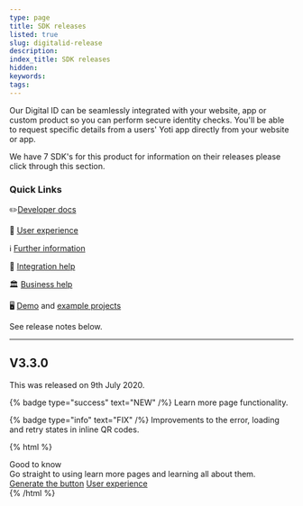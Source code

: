 ```yaml
---
type: page
title: SDK releases
listed: true
slug: digitalid-release
description: 
index_title: SDK releases
hidden: 
keywords: 
tags: 
---
```


Our Digital ID can be seamlessly integrated with your website, app or custom product so you can perform secure identity checks. You'll be able to request specific details from a users' Yoti app directly from your website or app.

We have 7 SDK's for this product for information on their releases please click through this section.

### Quick Links

✏️[Developer docs](https://developers.yoti.com/digital-id/getting-started)

🎨 [User experience](https://developers.yoti.com/digital-id/user-experience)

ℹ️ [Further information](https://business.yoti.com/digital-id/)

📧 [Integration help](mailto:clientsupport@yoti.com)

🏛 [Business help](https://www.yoti.com/contact-us/)

🖥 [Demo](https://yoti.world/yoti-app/) and [example projects](https://developers.yoti.com/digital-id/quick-start)

See release notes below.

---

## V3.3.0

This was released on 9th July 2020.

{% badge type="success" text="NEW" /%} Learn more page functionality.

{% badge type="info" text="FIX" /%} Improvements to the error, loading and retry states in inline QR codes.

{% html %}
<div class="alert-GTK">
    <div class="alert-title" id="GTK">
        Good to know
    </div>
    <div class="alert-text">
       Go straight to using learn more pages and learning all about them.
    </div>
    <div class="alert-links"> 
        <a href="https://developers.yoti.com/yoti/web-integration#generate-a-yoti-button">Generate the button</a>
        <a target="_self" href="https://developers.yoti.com/yoti/user-experience-app#learn-more-page">User experience</a>
   </div>
</div>
{% /html %}